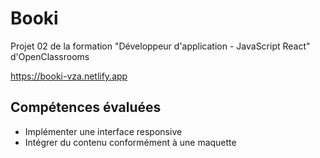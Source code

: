 # Booki
Projet 02 de la formation "Développeur d'application - JavaScript React" d'OpenClassrooms

https://booki-vza.netlify.app

## Compétences évaluées
- Implémenter une interface responsive
- Intégrer du contenu conformément à une maquette
